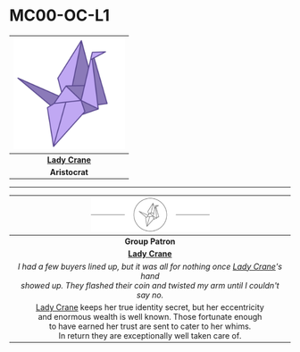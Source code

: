 # MC00-OC-L1

| <img src="https://raw.githubusercontent.com/jesskelsall/astarus-images/main/symbols/0a3f94c00979155f.png" height="200" /> |
|:---:|
| **[Lady Crane](../../../organisations/lady-crane.md)** |
| **Aristocrat** |

---

| <img src="../../../images/card-icons/lady-crane.png" height="60" /> |
|:---:|
| **Group Patron** |
| **[Lady Crane](../../../organisations/lady-crane.md)** |
| *I had a few buyers lined up, but it was all for nothing once [Lady Crane](../../../organisations/lady-crane.md)'s hand<br>showed up. They flashed their coin and twisted my arm until I couldn't say no.* |
| [Lady Crane](../../../organisations/lady-crane.md) keeps her true identity secret, but her eccentricity<br>and enormous wealth is well known. Those fortunate enough<br>to have earned her trust are sent to cater to her whims.<br>In return they are exceptionally well taken care of. |
